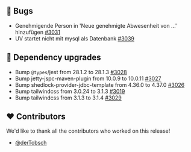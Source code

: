 ## 🐞 Bugs

- Genehmigende Person in 'Neue genehmigte Abwesenheit von ...' hinzufügen [#3031](https://github.com/synyx/urlaubsverwaltung/issues/3031)
- UV startet nicht mit mysql als Datenbank [#3039](https://github.com/synyx/urlaubsverwaltung/issues/3039)

## 🔨 Dependency upgrades

- Bump `@types`/jest from 28.1.2 to 28.1.3 [#3028](https://github.com/synyx/urlaubsverwaltung/pull/3028)
- Bump jetty-jspc-maven-plugin from 10.0.9 to 10.0.11 [#3027](https://github.com/synyx/urlaubsverwaltung/pull/3027)
- Bump shedlock-provider-jdbc-template from 4.36.0 to 4.37.0 [#3026](https://github.com/synyx/urlaubsverwaltung/pull/3026)
- Bump tailwindcss from 3.0.24 to 3.1.3 [#3019](https://github.com/synyx/urlaubsverwaltung/pull/3019)
- Bump tailwindcss from 3.1.3 to 3.1.4 [#3029](https://github.com/synyx/urlaubsverwaltung/pull/3029)

## ❤️ Contributors

We'd like to thank all the contributors who worked on this release!

- [@derTobsch](https://github.com/derTobsch)
